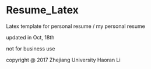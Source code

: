 # Resume_Latex

Latex template for personal resume / my personal resume

updated in Oct, 18th

not for business use

copyright @ 2017 Zhejiang University Haoran Li
